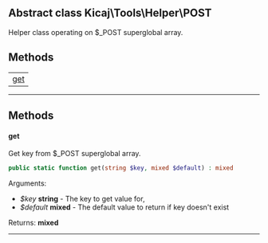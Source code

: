 ## Abstract class Kicaj\Tools\Helper\POST
Helper class operating on $_POST superglobal array.

## Methods

|              |
| ------------ |
| [get](#get)  |

-------
## Methods
#### get
Get key from $_POST superglobal array.
```php
public static function get(string $key, mixed $default) : mixed
```
Arguments:
- _$key_ **string** - The key to get value for, 
- _$default_ **mixed** - The default value to return if key doesn&#039;t exist

Returns: **mixed**

-------
